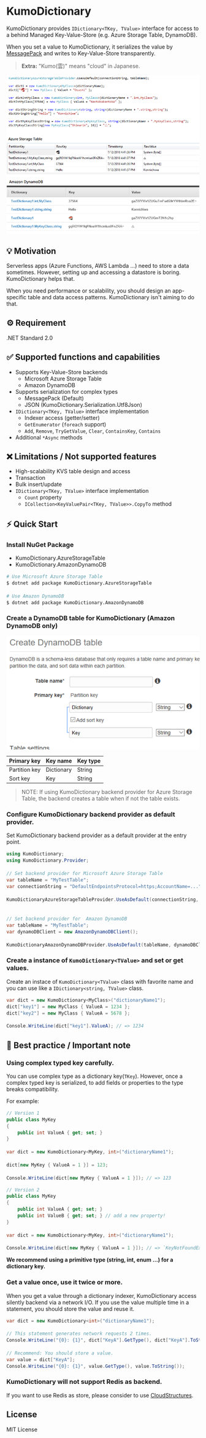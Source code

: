 # KumoDictionary
KumoDictionary provides `IDictionary<TKey, TValue>` interface for access to a behind Managed Key-Value-Store (e.g. Azure Storage Table, DynamoDB).

When you set a value to KumoDictionary, it serializes the value by [MessagePack](https://github.com/neuecc/MessagePack-CSharp/) and writes to Key-Value-Store transparently.

> **Extra:** "Kumo(雲)" means "cloud" in Japanese.

![](docs/images/SampleCodeImage.png)

## 💡 Motivation
Serverless apps (Azure Functions, AWS Lambda ...) need to store a data sometimes. However, setting up and accessing a datastore is boring. KumoDictionary helps that.

When you need performance or scalability, you should design an app-specific table and data access patterns. KumoDictionary isn't aiming to do that.

## ⚙ Requirement
.NET Standard 2.0

## ✅ Supported functions and capabilities
- Supports Key-Value-Store backends
    - Microsoft Azure Storage Table
    - Amazon DynamoDB
- Supports serialization for complex types
    - MessagePack (Default) 
    - JSON (KumoDictionary.Serialization.Utf8Json)
- `IDictionary<TKey, TValue>` interface implementation
    - Indexer access (getter/setter)
    - `GetEnumerator` (`foreach` support)
    - `Add`, `Remove`, `TryGetValue`, `Clear`, `ContainsKey`, `Contains`
- Additional `*Async` methods

## ❌ Limitations / Not supported features
- High-scalability KVS table design and access
- Transaction
- Bulk insert/update
- `IDictionary<TKey, TValue>` interface implementation
    - `Count` property 
    - `ICollection<KeyValuePair<TKey, TValue>>.CopyTo` method

## ⚡ Quick Start
### Install NuGet Package

- KumoDictionary.AzureStorageTable
- KumoDictionary.AmazonDynamoDB

```sh
# Use Microsoft Azure Storage Table
$ dotnet add package KumoDictionary.AzureStorageTable

# Use Amazon DynamoDB
$ dotnet add package KumoDictionary.AmazonDynamoDB
```

### Create a DynamoDB table for KumoDictionary (Amazon DynamoDB only)

![](docs/images/DynamoDB-CreateTable.png)

|Primary key|Key name|Key type|
| --- | --- | --- |
|Partition key|Dictionary|String|
|Sort key|Key|String|

> NOTE: If using KumoDictionary backend provider for Azure Storage Table, the backend creates a table when if not the table exists.

### Configure KumoDictionary backend provider as default provider.

Set KumoDictionary backend provider as a default provider at the entry point.

```csharp
using KumoDictionary;
using KumoDictionary.Provider;

// Set backend provider for Microsoft Azure Storage Table
var tableName = "MyTestTable";
var connectionString = "DefaultEndpointsProtocol=https;AccountName=...";

KumoDictionaryAzureStorageTableProvider.UseAsDefault(connectionString, tableName);


// Set backend provider for  Amazon DynamoDB
var tableName = "MyTestTable";
var dynamoDBClient = new AmazonDynamoDBClient();

KumoDictionaryAmazonDynamoDBProvider.UseAsDefault(tableName, dynamoDBClient);
```

### Create a instance of `KumoDictionary<TValue>` and set or get values.

Create an instace of `KumoDictionary<TValue>` class with favorite name and you can use like a `IDictionary<string, TValue>` class.

```csharp
var dict = new KumoDictionary<MyClass>("dictionaryName1");
dict["key1"] = new MyClass { ValueA = 1234 };
dict["key2"] = new MyClass { ValueA = 5678 };

Console.WriteLine(dict["key1"].ValueA); // => 1234
```

## 📝 Best practice / Important note
### Using complex typed key carefully.
You can use complex type as a dictionary key(`TKey`). However, once a complex typed key is serialized, to add fields or properties to the type breaks compatibility.

For example:
```csharp
// Version 1
public class MyKey
{
    public int ValueA { get; set; }
}

var dict = new KumoDictionary<MyKey, int>("dictionaryName1");

dict[new MyKey { ValueA = 1 }] = 123;

Console.WriteLine(dict[new MyKey { ValueA = 1 }]); // => 123
```

```csharp
// Version 2
public class MyKey
{
    public int ValueA { get; set; }
    public int ValueB { get; set; } // add a new property!
}

var dict = new KumoDictionary<MyKey, int>("dictionaryName1");

Console.WriteLine(dict[new MyKey { ValueA = 1 }]); // => `KeyNotFoundException`
```

**We recommend using a primitive type (string, int, enum ...) for a dictionary key.**

### Get a value once, use it twice or more.
When you get a value through a dictionary indexer, KumoDictionary access silently backend via a network I/O.  If you use the value multiple time in a statement, you should store the value and reuse it.

```csharp
var dict = new KumoDictionary<int>("dictionaryName1");

// This statement generates network requests 2 times.
Console.WriteLine("{0}: {1}", dict["KeyA"].GetType(), dict["KeyA"].ToString());

// Recommend: You should store a value.
var value = dict["KeyA"];
Console.WriteLine("{0}: {1}", value.GetType(), value.ToString());
```

### KumoDictionary will not support Redis as backend.
If you want to use Redis as store, please consider to use [CloudStructures](https://github.com/neuecc/CloudStructures).

## License
MIT License